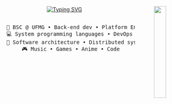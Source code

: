 <div align="center">
<img src="https://github.com/innng/innng/assets/26755058/5e0ce0fb-c544-4f8c-a307-5849165746d0" width="25%" align="right" />
<a href="https://git.io/typing-svg"><img src="https://readme-typing-svg.demolab.com?font=Fira+Code&weight=900&size=22&pause=1000&color=204772&center=true&vCenter=true&random=true&width=435&lines=Hello+I+am+NirPisatto" alt="Typing SVG" /></a>
<br><br>
<pre>
    💼 BSC @ UFMG • Back-end dev • Platform Engineer
    💻 System programming languages • DevOps 
    📖 Software architecture • Distributed systems
    🎮 Music • Games • Anime • Code
</pre>
<br><br>
<br><br><br>
</div>
